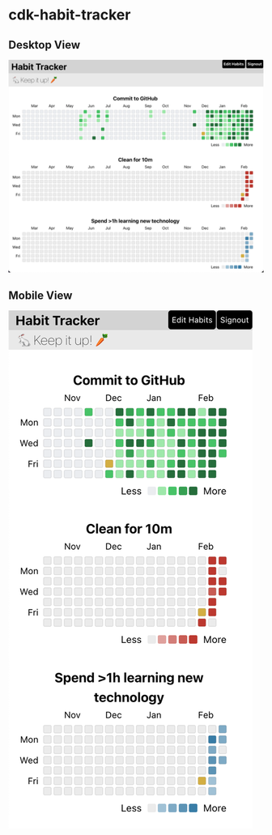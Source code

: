 # cdk-habit-tracker

## Desktop View
![Habit Tracker Desktop View](desktop-view.png?raw=true 'Habit Tracker Desktop View')

## Mobile View
![Habit Tracker Mobile View](mobile-view.png?raw=true 'Habit Tracker Mobile View')
